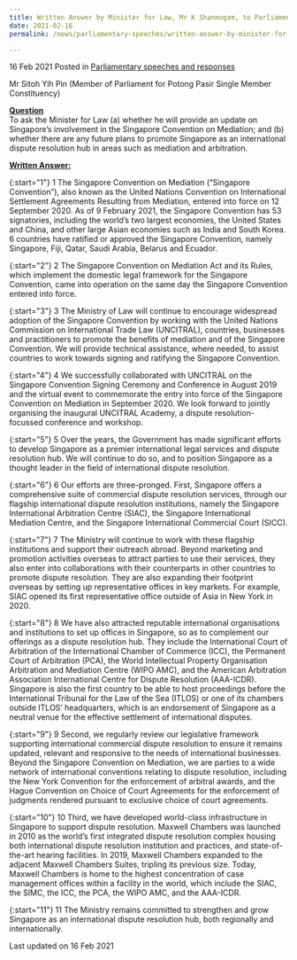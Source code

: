 ```yaml
---
title: Written Answer by Minister for Law, Mr K Shanmugam, to Parliamentary Question on Singapore Convention on Mediation and Plans to Promote Singapore as an International Dispute Resolution Hub
date: 2021-02-16
permalink: /news/parliamentary-speeches/written-answer-by-minister-for-law-mr-k-shanmugam-to-pq-on-singapore-convention-on-mediation-and-plans-to-promote-singapore-as-an-international-dispute-resolution-hub/

---
```


16 Feb 2021 Posted in [Parliamentary speeches and responses](/news/parliamentary-speeches)

Mr Sitoh Yih Pin (Member of Parliament for Potong Pasir Single Member Constituency) 

**<b><u>Question</u></b>**  
To ask the Minister for Law (a) whether he will provide an update on Singapore’s involvement in the Singapore Convention on Mediation; and (b) whether there are any future plans to promote Singapore as an international dispute resolution hub in areas such as mediation and arbitration.

**<b><u>Written Answer:</u></b>**  

{:start="1"}
1	The Singapore Convention on Mediation (“Singapore Convention”), also known as the United Nations Convention on International Settlement Agreements Resulting from Mediation, entered into force on 12 September 2020. As of 9 February 2021, the Singapore Convention has 53 signatories, including the world’s two largest economies, the United States and China, and other large Asian economies such as India and South Korea. 6 countries have ratified or approved the Singapore Convention, namely Singapore, Fiji, Qatar, Saudi Arabia, Belarus and Ecuador. 

{:start="2"}
2	The Singapore Convention on Mediation Act and its Rules, which implement the domestic legal framework for the Singapore Convention, came into operation on the same day the Singapore Convention entered into force.  

{:start="3"}
3	The Ministry of Law will continue to encourage widespread adoption of the Singapore Convention by working with the United Nations Commission on International Trade Law (UNCITRAL), countries, businesses and practitioners to promote the benefits of mediation and of the Singapore Convention. We will provide technical assistance, where needed, to assist countries to work towards signing and ratifying the Singapore Convention.

{:start="4"}
4	We successfully collaborated with UNCITRAL on the Singapore Convention Signing Ceremony and Conference in August 2019 and the virtual event to commemorate the entry into force of the Singapore Convention on Mediation in September 2020. We look forward to jointly organising the inaugural UNCITRAL Academy, a dispute resolution-focussed conference and workshop.

{:start="5"}
5	Over the years, the Government has made significant efforts to develop Singapore as a premier international legal services and dispute resolution hub. We will continue to do so, and to position Singapore as a thought leader in the field of international dispute resolution.  

{:start="6"}
6	Our efforts are three-pronged. First, Singapore offers a comprehensive suite of commercial dispute resolution services, through our flagship international dispute resolution institutions, namely the Singapore International Arbitration Centre (SIAC), the Singapore International Mediation Centre, and the Singapore International Commercial Court (SICC). 

{:start="7"}
7	The Ministry will continue to work with these flagship institutions and support their outreach abroad. Beyond marketing and promotion activities overseas to attract parties to use their services, they also enter into collaborations with their counterparts in other countries to promote dispute resolution. They are also expanding their footprint overseas by setting up representative offices in key markets. For example, SIAC opened its first representative office outside of Asia in New York in 2020. 

{:start="8"}
8	We have also attracted reputable international organisations and institutions to set up offices in Singapore, so as to complement our offerings as a dispute resolution hub. They include the International Court of Arbitration of the International Chamber of Commerce (ICC), the Permanent Court of Arbitration (PCA), the World Intellectual Property Organisation Arbitration and Mediation Centre (WIPO AMC), and the American Arbitration Association International Centre for Dispute Resolution (AAA-ICDR). Singapore is also the first country to be able to host proceedings before the International Tribunal for the Law of the Sea (ITLOS) or one of its chambers outside ITLOS’ headquarters, which is an endorsement of Singapore as a neutral venue for the effective settlement of international disputes. 

{:start="9"}
9	Second, we regularly review our legislative framework supporting international commercial dispute resolution to ensure it remains updated, relevant and responsive to the needs of international businesses. Beyond the Singapore Convention on Mediation, we are parties to a wide network of international conventions relating to dispute resolution, including the New York Convention for the enforcement of arbitral awards, and the Hague Convention on Choice of Court Agreements for the enforcement of judgments rendered pursuant to exclusive choice of court agreements.

{:start="10"}
10	Third, we have developed world-class infrastructure in Singapore to support dispute resolution. Maxwell Chambers was launched in 2010 as the world’s first integrated dispute resolution complex housing both international dispute resolution institution and practices, and state-of-the-art hearing facilities. In 2019, Maxwell Chambers expanded to the adjacent Maxwell Chambers Suites, tripling its previous size. Today, Maxwell Chambers is home to the highest concentration of case management offices within a facility in the world, which include the SIAC, the SIMC, the ICC, the PCA, the WIPO AMC, and the AAA-ICDR.

{:start="11"}
11	The Ministry remains committed to strengthen and grow Singapore as an international dispute resolution hub, both regionally and internationally.  


<p class="right-side-updated">Last updated on 16 Feb 2021</p>
